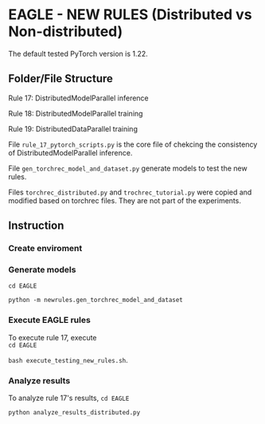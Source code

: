 # EAGLE - NEW RULES (Distributed vs Non-distributed)

The default tested PyTorch version is 1.22. 

## Folder/File Structure

Rule 17: DistributedModelParallel inference

Rule 18: DistributedModelParallel training

Rule 19: DistributedDataParallel training

File `rule_17_pytorch_scripts.py` is the core file of chekcing the consistency of DistributedModelParallel inference. 

File `gen_torchrec_model_and_dataset.py` generate models to test the new rules. 

Files `torchrec_distributed.py` and `trochrec_tutorial.py` were copied and modified based on  torchrec files. They are not part of the experiments. 

## Instruction

### Create enviroment

### Generate models
`cd EAGLE`

`python -m newrules.gen_torchrec_model_and_dataset`

### Execute EAGLE rules
To execute rule 17, execute  
`cd EAGLE`

`bash execute_testing_new_rules.sh`. 

### Analyze results
To analyze rule 17's results, 
`cd EAGLE`

`python analyze_results_distributed.py`

